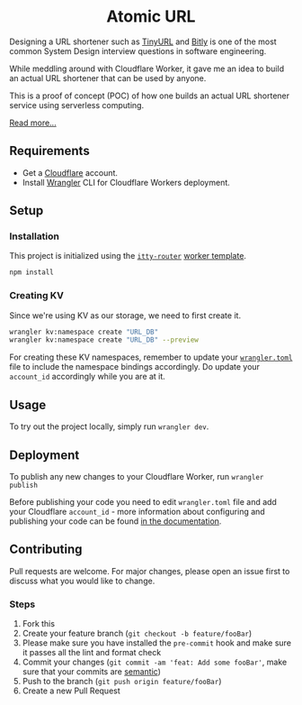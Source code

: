 <h1 align="center"><strong>Atomic URL</strong></h1>

Designing a URL shortener such as [TinyURL](https://tinyurl.com/) and [Bitly](https://bitly.com/) is one of the most common System Design interview questions in software engineering.

While meddling around with Cloudflare Worker, it gave me an idea to build an actual URL shortener that can be used by anyone.

This is a proof of concept (POC) of how one builds an actual URL shortener service using serverless computing.

[Read more...](https://jerrynsh.com/i-built-my-own-tiny-url/)

## Requirements

-   Get a [Cloudflare](https://www.cloudflare.com/) account.
-   Install [Wrangler](https://github.com/cloudflare/wrangler#installation) CLI for Cloudflare Workers deployment.

## Setup

### Installation

This project is initialized using the [`itty-router`](https://github.com/kwhitley/itty-router) [worker template](https://github.com/cloudflare/worker-template-router).

```sh
npm install
```

### Creating KV

Since we're using KV as our storage, we need to first create it.

```sh
wrangler kv:namespace create "URL_DB"
wrangler kv:namespace create "URL_DB" --preview
```

For creating these KV namespaces, remember to update your [`wrangler.toml`](./wrangler.toml) file to include the namespace bindings accordingly. Do update your `account_id` accordingly while you are at it.

## Usage

To try out the project locally, simply run `wrangler dev`.

## Deployment

To publish any new changes to your Cloudflare Worker, run `wrangler publish`

Before publishing your code you need to edit `wrangler.toml` file and add your Cloudflare `account_id` - more information about configuring and publishing your code can be found [in the documentation](https://developers.cloudflare.com/workers/learning/getting-started#7-configure-your-project-for-deployment).

## Contributing

Pull requests are welcome. For major changes, please open an issue first to discuss what you would like to change.

### Steps

1. Fork this
2. Create your feature branch (`git checkout -b feature/fooBar`)
3. Please make sure you have installed the `pre-commit` hook and make sure it passes all the lint and format check
4. Commit your changes (`git commit -am 'feat: Add some fooBar'`, make sure that your commits are [semantic](https://gist.github.com/joshbuchea/6f47e86d2510bce28f8e7f42ae84c716))
5. Push to the branch (`git push origin feature/fooBar`)
6. Create a new Pull Request
